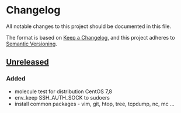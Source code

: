 # Changelog
All notable changes to this project should be documented in this file.

The format is based on [Keep a Changelog](https://keepachangelog.com/en/1.0.0/),
and this project adheres to [Semantic Versioning](https://semver.org/spec/v2.0.0.html).

## [Unreleased]
### Added
 - molecule test for distribution CentOS 7,8
 - env_keep SSH_AUTH_SOCK to sudoers
 - install common packages - vim, git, htop, tree, tcpdump, nc, mc ...

[Unreleased]: https://github.com/hxpro/ansible-role-bootstrap/tree/master
